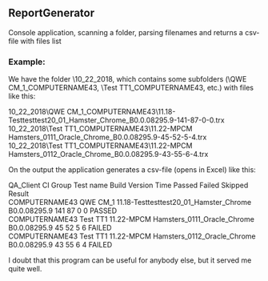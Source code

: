 ## ReportGenerator
Console application, scanning a folder, parsing filenames and returns a csv-file with files list

### Example:
We have the folder \10_22_2018\, which contains some subfolders (\QWE CM_1_COMPUTERNAME43\, \Test TT1_COMPUTERNAME43\, etc.) with files like this:</br>

10_22_2018\QWE CM_1_COMPUTERNAME43\11.18-Testtesttest20_01_Hamster_Chrome_B0.0.08295.9-141-87-0-0.trx</br>
10_22_2018\Test TT1_COMPUTERNAME43\11.22-MPCM Hamsters_0111_Oracle_Chrome_B0.0.08295.9-45-52-5-4.trx</br>
10_22_2018\Test TT1_COMPUTERNAME43\11.22-MPCM Hamsters_0112_Oracle_Chrome_B0.0.08295.9-43-55-6-4.trx</br>

On the output the application generates a csv-file (opens in Excel) like this:</br>

QA_Client       CI Group    Test name								Build Version	Time	Passed	Failed	Skipped	Result</br>
COMPUTERNAME43	QWE CM_1	11.18-Testtesttest20_01_Hamster_Chrome	B0.0.08295.9	141		87		0		0		PASSED</br>
COMPUTERNAME43	Test TT1	11.22-MPCM Hamsters_0111_Oracle_Chrome	B0.0.08295.9	45		52		5		6		FAILED</br>
COMPUTERNAME43	Test TT1	11.22-MPCM Hamsters_0112_Oracle_Chrome	B0.0.08295.9	43		55		6		4		FAILED</br>

I doubt that this program can be useful for anybody else, but it served me quite well.